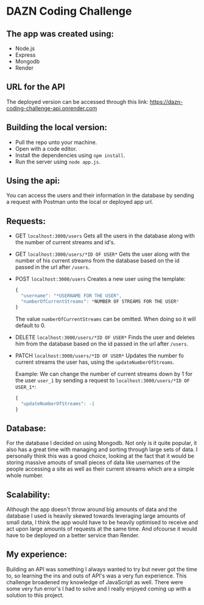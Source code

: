 # DAZN Coding Challenge

## The app was created using:
- Node.js
- Express
- Mongodb
- Render

## URL for the API
The deployed version can be accessed through this link:
https://dazn-coding-challenge-api.onrender.com 

## Building the local version:
- Pull the repo unto your machine.
- Open with a code editor.
- Install the dependencies using `npm install`.
- Run the server using `node app.js`.

## Using the api:
You can access the users and their information in the database by sending a request with Postman unto the local or deployed app url.

## Requests:

- GET `localhost:3000/users`
  Gets all the users in the database along with the number of current streams and id's.
  
- GET `localhost:3000/users/*ID OF USER*`
  Gets the user along with the number of his current streams from the database based on the id passed in the url after `/users`.
  
- POST `localhost:3000/users`
  Creates a new user using the template:
  ```js
  {
    "username": "*USERNAME FOR THE USER",
    "numberOfCurrentStreams": *NUMBER OF STREAMS FOR THE USER*
  }
  ```
  The value `numberOfCurrentStreams` can be omitted. When doing so it will default to 0.
  
- DELETE `localhost:3000/users/*ID OF USER*`
  Finds the user and deletes him from the database based on the id passed in the url after `/users`.
  
- PATCH `localhost:3000/users/*ID OF USER*`
  Updates the number fo current streams the user has, using the `updateNumberOfStreams`.

  Example:
  We can change the number of current streams down by 1 for the user `user_1` by sending a request to `localhost:3000/users/*ID OF USER_1*`:
  ```js
  {
    "updateNumberOfStreams": -1
  }
  ```

## Database:
For the database I decided on using Mongodb. Not only is it quite popular, it also has a great time with managing and sorting through large sets of data. I personally think this was a good choice, looking at the fact that it would be storing massive amouts of small pieces of data like usernames of the people accessing a site as well as their current streams which are a simple whole number.

## Scalability: 
Although the app doesn't throw around big amounts of data and the database I used is heavily skewed towards leveraging large amounts of small data, I think the app would have to be heavily optimised to receive and act upon large amounts of requests at the same time. And ofcourse it would have to be deployed on a better service than Render.

## My experience:
Building an API was something I always wanted to try but never got the time to, so learning the ins and outs of API's was a very fun experience. This challenge broadened my knowledge of JavaScript as well. There were some very fun error's I had to solve and I really enjoyed coming up with a solution to this project.
